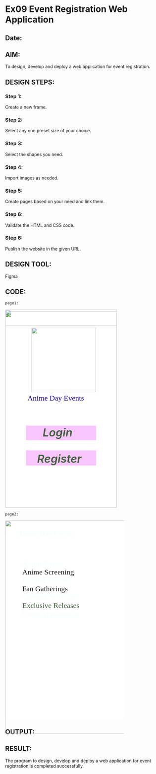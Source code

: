 # Ex09 Event Registration Web Application
## Date:

## AIM:
To design, develop and deploy a web application for event registration.

## DESIGN STEPS:

### Step 1:
Create a new frame.

### Step 2:
Select any one preset size of your choice.

### Step 3:
Select the shapes you need.

### Step 4:
Import images as needed.

### Step 5:
Create pages based on your need and link them.

### Step 6:

Validate the HTML and CSS code.

### Step 6:

Publish the website in the given URL.

## DESIGN TOOL:
Figma

## CODE:
```
page1:
```
<div style="width: 360px; height: 640px; position: relative; background: white">
  <img style="width: 3px; height: 1px; left: 72px; top: 110px; position: absolute" src="https://via.placeholder.com/3x1" />
  <img style="width: 360px; height: 634px; left: 0px; top: 6px; position: absolute" src="https://via.placeholder.com/360x634" />
  <img style="width: 360px; height: 53px; left: 0px; top: 0px; position: absolute" src="https://via.placeholder.com/360x53" />
  <img style="width: 208px; height: 208px; left: 85px; top: 59px; position: absolute" src="https://via.placeholder.com/208x208" />
  <div style="width: 226px; height: 47px; left: 67px; top: 375px; position: absolute; background: #F8C6FC"></div>
  <div style="width: 226px; height: 49px; left: 67px; top: 455px; position: absolute; background: #F8C6FC"></div>
  <div style="width: 100px; height: 37px; left: 121px; top: 375px; position: absolute; color: #40603B; font-size: 36px; font-family: Inter; font-style: italic; font-weight: 600; word-wrap: break-word">Login</div>
  <div style="width: 190px; height: 40px; left: 103px; top: 460px; position: absolute; color: #40603B; font-size: 36px; font-family: Inter; font-style: italic; font-weight: 600; word-wrap: break-word">Register</div>
  <div style="width: 334px; height: 61px; left: 72px; top: 273px; position: absolute; color: #200AA3; font-size: 24px; font-family: Inknut Antiqua; font-weight: 300; word-wrap: break-word">Anime Day Events</div>
</div>

```
page2:
```
<div style="width: 384px; height: 640px; position: relative; background: white">
  <img style="width: 463px; height: 688px; left: 0px; top: 0px; position: absolute" src="https://via.placeholder.com/463x688" />
  <div style="width: 280px; height: 89px; left: 40px; top: 28px; position: absolute; color: #F3FEF9; font-size: 24px; font-family: Inknut Antiqua; font-weight: 300; word-wrap: break-word">Anime Day Events</div>
  <div style="width: 265px; height: 473px; left: 55px; top: 126px; position: absolute"><span style="color: #F3FEF9; font-size: 24px; font-family: Inknut Antiqua; font-weight: 300; word-wrap: break-word">Anime Expo<br/></span><span style="color: #1E1E1E; font-size: 24px; font-family: Inknut Antiqua; font-weight: 300; word-wrap: break-word">Anime Screening<br/></span><span style="color: #F3FEF9; font-size: 24px; font-family: Inknut Antiqua; font-weight: 300; word-wrap: break-word">Cosplay Contest<br/></span><span style="color: #1E1E1E; font-size: 24px; font-family: Inknut Antiqua; font-weight: 300; word-wrap: break-word">Fan Gatherings<br/></span><span style="color: #F3FEF9; font-size: 24px; font-family: Inknut Antiqua; font-weight: 300; word-wrap: break-word">Themed Activities<br/></span><span style="color: #40603B; font-size: 24px; font-family: Inknut Antiqua; font-weight: 300; word-wrap: break-word">Exclusive Releases<br/></span><span style="color: #1D1ABF; font-size: 24px; font-family: Inknut Antiqua; font-weight: 300; word-wrap: break-word"> </span><span style="color: #F3FEF9; font-size: 24px; font-family: Inknut Antiqua; font-weight: 300; word-wrap: break-word">Guest Appearances</span></div>
</div>

## OUTPUT:


## RESULT:
The program to design, develop and deploy a web application for event registration is completed successfully.
